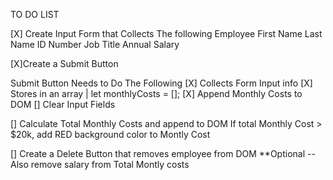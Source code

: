 TO DO LIST

[X] Create Input Form that Collects The following
    Employee First Name
    Last Name
    ID Number
    Job Title
    Annual Salary

[X]Create a Submit Button

Submit Button Needs to Do The Following
    [X] Collects Form Input info
    [X] Stores in an array | let monthlyCosts = [];
    [X] Append Monthly Costs to DOM
    [] Clear Input Fields


[] Calculate Total Monthly Costs and append to DOM
    If total Monthly Cost > $20k, add RED background color to Montly Cost

[] Create a Delete Button that removes employee from DOM
    **Optional -- Also remove salary from Total Montly costs



